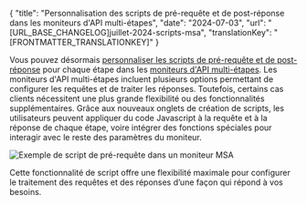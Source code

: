 {
  "title": "Personnalisation des scripts de pré-requête et de post-réponse dans les moniteurs d'API multi-étapes",
  "date": "2024-07-03",
  "url": "[URL_BASE_CHANGELOG]juillet-2024-scripts-msa",
  "translationKey": "[FRONTMATTER_TRANSLATIONKEY]"
}

Vous pouvez désormais [personnaliser les scripts de pré-requête et de post-réponse]([LINK_URL_1]) pour chaque étape dans les [moniteurs d'API multi-étapes]([LINK_URL_2]). Les moniteurs d'API multi-étapes incluent plusieurs options permettant de configurer les requêtes et de traiter les réponses. Toutefois, certains cas clients nécessitent une plus grande flexibilité ou des fonctionnalités supplémentaires. Grâce aux nouveaux onglets de création de scripts, les utilisateurs peuvent appliquer du code Javascript à la requête et à la réponse de chaque étape, voire intégrer des fonctions spéciales pour interagir avec le reste des paramètres du moniteur.

![Exemple de script de pré-requête dans un moniteur MSA]([LINK_URL_3])

Cette fonctionnalité de script offre une flexibilité maximale pour configurer le traitement des requêtes et des réponses d’une façon qui répond à vos besoins.